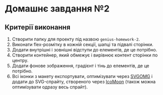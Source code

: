 # Домашнє завдання №2

## Критерії виконання

1. Створити папку для проекту під назвою `genius-homework-2`.
2. Виконати flex-розмітку в кожній секції, шапці та підвалі сторінки.
3. Додати внутрішні і зовнішні відступи до елементів, де це потрібно.
4. Створити контейнер, який обмежує і вирівнює контент сторінки по центру.
5. Додати фонове зображення, градієнт і тінь до елементів, де це потрібно.
6. Всі іконки з макету експортувати, оптимізувати через
   [SVGOMG](https://jakearchibald.github.io/svgomg/) і додати до SVG-спрайту,
   створеного через [IcoMoon](https://icomoon.io/) (також можна оптимізувати
   одразу весь спрайт).
